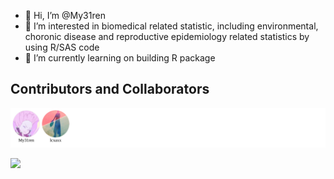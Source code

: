 - 👋 Hi, I’m @My31ren
- 👀 I’m interested in biomedical related statistic, including environmental, choronic disease and reproductive epidemiology related statistics by using R/SAS code
- 🌱 I’m currently learning on building R package


<!---
My31ren/My31ren is just my private repository for storing my learning note on R/SAS code for now 
--->

## Contributors and Collaborators

<!-- readme: collaborators,contributors -start -->
<img src="./CONTRIBUTORS.svg">
<!-- readme: collaborators,contributors -end -->

![](https://github-readme-stats.vercel.app/api?username=My31ren&show_icons=true&theme=radical)


<!--START_SECTION:waka-->
<!--END_SECTION:waka-->
